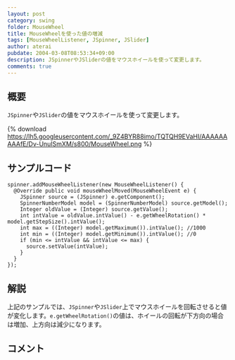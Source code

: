 ```yaml
---
layout: post
category: swing
folder: MouseWheel
title: MouseWheelを使った値の増減
tags: [MouseWheelListener, JSpinner, JSlider]
author: aterai
pubdate: 2004-03-08T08:53:34+09:00
description: JSpinnerやJSliderの値をマウスホイールを使って変更します。
comments: true
---
```

## 概要
`JSpinner`や`JSlider`の値をマウスホイールを使って変更します。

{% download https://lh5.googleusercontent.com/_9Z4BYR88imo/TQTQH9EVaHI/AAAAAAAAAfE/Dv-UnuISmXM/s800/MouseWheel.png %}

## サンプルコード
<pre class="prettyprint"><code>spinner.addMouseWheelListener(new MouseWheelListener() {
  @Override public void mouseWheelMoved(MouseWheelEvent e) {
    JSpinner source = (JSpinner) e.getComponent();
    SpinnerNumberModel model = (SpinnerNumberModel) source.getModel();
    Integer oldValue = (Integer) source.getValue();
    int intValue = oldValue.intValue() - e.getWheelRotation() * model.getStepSize().intValue();
    int max = ((Integer) model.getMaximum()).intValue(); //1000
    int min = ((Integer) model.getMinimum()).intValue(); //0
    if (min &lt;= intValue &amp;&amp; intValue &lt;= max) {
      source.setValue(intValue);
    }
  }
});
</code></pre>

## 解説
上記のサンプルでは、`JSpinner`や`JSlider`上でマウスホイールを回転させると値が変化します。`e.getWheelRotation()`の値は、ホイールの回転が下方向の場合は増加、上方向は減少になります。

## コメント
